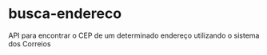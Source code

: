 # busca-endereco
API para encontrar o CEP de um determinado endereço utilizando o sistema dos Correios
